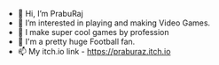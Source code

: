 - 👋 Hi, I’m PrabuRaj
- 👀 I’m interested in playing and making  Video Games.
- 🌱 I make super cool games by profession
- 💞️ I'm a pretty huge Football fan.
- 📫 My itch.io link - https://praburaz.itch.io

<!---
PrabuRajM10/PrabuRajM10 is a ✨ special ✨ repository because its `README.md` (this file) appears on your GitHub profile.
You can click the Preview link to take a look at your changes.
--->
